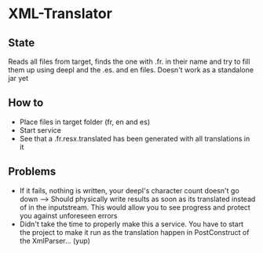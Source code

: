 # XML-Translator

## State
Reads all files from target, finds the one with .fr. in their name and try to fill them up using deepl and the .es. and en files.
Doesn't work as a standalone jar yet

## How to
- Place files in target folder (fr, en and es)
- Start service
- See that a .fr.resx.translated has been generated with all translations in it

## Problems
- If it fails, nothing is written, your deepl's character count doesn't go down --> Should physically write results as soon as its translated instead of in the inputstream. This would allow you to see progress and protect you against unforeseen errors
- Didn't take the time to properly make this a service. You have to start the project to make it run as the translation happen in PostConstruct of the XmlParser... (yup)